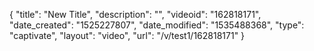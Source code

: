 {
    "title": "New Title",
    "description": "",
    "videoid": "162818171",
    "date_created": "1525227807",
    "date_modified": "1535488368",
    "type": "captivate",
    "layout": "video",
    "url": "\/v\/test1\/162818171"
}